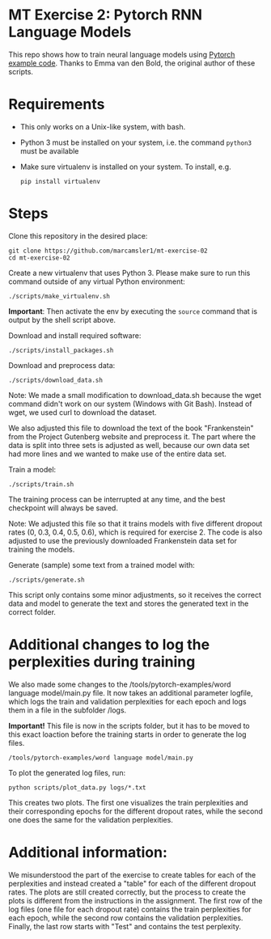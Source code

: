 # MT Exercise 2: Pytorch RNN Language Models

This repo shows how to train neural language models using [Pytorch example code](https://github.com/pytorch/examples/tree/master/word_language_model). Thanks to Emma van den Bold, the original author of these scripts. 

# Requirements

- This only works on a Unix-like system, with bash.
- Python 3 must be installed on your system, i.e. the command `python3` must be available
- Make sure virtualenv is installed on your system. To install, e.g.

    `pip install virtualenv`

# Steps

Clone this repository in the desired place:

    git clone https://github.com/marcamsler1/mt-exercise-02
    cd mt-exercise-02

Create a new virtualenv that uses Python 3. Please make sure to run this command outside of any virtual Python environment:

    ./scripts/make_virtualenv.sh

**Important**: Then activate the env by executing the `source` command that is output by the shell script above.

Download and install required software:

    ./scripts/install_packages.sh

Download and preprocess data:

    ./scripts/download_data.sh

Note:
We made a small modification to download_data.sh because the wget command didn't work on our system (Windows with Git Bash).
Instead of wget, we used curl to download the dataset.

We also adjusted this file to download the text of the book "Frankenstein" from the Project Gutenberg website and preprocess it. The part where the data is split into three sets is adjusted as well, because our own data set had more lines and we wanted to make use of the entire data set.

Train a model:

    ./scripts/train.sh

The training process can be interrupted at any time, and the best checkpoint will always be saved.

Note:
We adjusted this file so that it trains models with five different dropout rates (0, 0.3, 0.4, 0.5, 0.6), which is required for exercise 2. The code is also adjusted to use the previously downloaded Frankenstein data set for training the models.

Generate (sample) some text from a trained model with:

    ./scripts/generate.sh

This script only contains some minor adjustments, so it receives the correct data and model to generate the text and stores the generated text in the correct folder.

# Additional changes to log the perplexities during training

We also made some changes to the /tools/pytorch-examples/word language model/main.py file. It now takes an additional parameter logfile, which logs the train and validation perplexities for each epoch and logs them in a file in the subfolder /logs.

**Important!** This file is now in the scripts folder, but it has to be moved to this exact loaction before the training starts in order to generate the log files.

    /tools/pytorch-examples/word language model/main.py

To plot the generated log files, run:

    python scripts/plot_data.py logs/*.txt

This creates two plots. The first one visualizes the train perplexities and their corresponding epochs for the different dropout rates, while the second one does the same for the validation perplexities.

# Additional information:

We misunderstood the part of the exercise to create tables for each of the perplexities and instead created a "table" for each of the different dropout rates. The plots are still created correctly, but the process to create the plots is different from the instructions in the assignment. The first row of the log files (one file for each dropout rate) contains the train perplexities for each epoch, while the second row contains the validation perplexities. Finally, the last row starts with "Test" and contains the test perplexity.





